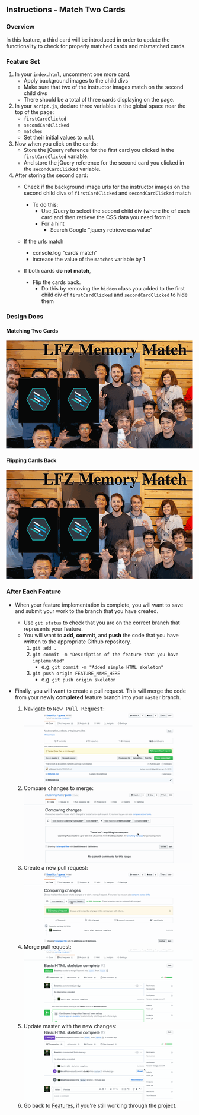 Instructions - Match Two Cards
--

### Overview

In this feature, a third card will be introduced in order to update the functionality to check for properly matched cards and mismatched cards.

### Feature Set

1. In your `index.html`, uncomment one more card.
   - Apply background images to the child divs
    - Make sure that two of the instructor images match on the second child divs
    - There should be a total of three cards displaying on the page.
2. In your `script.js`, declare three variables in the global space near the top of the page:
   - `firstCardClicked`
   - `secondCardClicked`
   - `matches`
   - Set their initial values to `null`
3. Now when you click on the cards:
   - Store the jQuery reference for the first card you clicked in the `firstCardClicked` variable.
   - And store the jQuery reference for the second card you clicked in the `secondCardClicked` variable.
4. After storing the second card:
   - Check if the background image urls  for the instructor images on the second child divs of `firstCardClicked` and `secondCardClicked` match
      - To do this:
        - Use jQuery to select the second child div (where the of each card and then retrieve the CSS data you need from it
        - For a hint
          - Search Google "jquery retrieve css value"
    - If the urls match
      - console.log "cards match"
      - increase the value of the `matches` variable by 1

    - If both cards **do not match**,
      - Flip the cards back.
        - Do this by removing the `hidden` class you added to the first child div of `firstCardClicked` and `secondCardClicked` to hide them

### Design Docs

#### Matching Two Cards
![match two cards](../feature-gifs/match-two-cards.gif)
#### Flipping Cards Back
![flip cards back](../feature-gifs/flip-card-back.gif)




### After Each Feature

- When your feature implementation is complete, you will want to save and submit your work to the branch that you have created.
  - Use `git status` to check that you are on the correct branch that represents your feature.
  - You will want to **add**, **commit**, and **push** the code that you have written to the appropriate Github repository.
    1. `git add .`
    2. `git commit -m "Description of the feature that you have implemented"`
       - e.g. `git commit -m "Added simple HTML skeleton"`
    3. `git push origin FEATURE_NAME_HERE`
       - e.g. `git push origin skeleton`

- Finally, you will want to create a pull request. This will merge the code from your newly **completed** feature branch into your `master` branch.

  1. Navigate to <kbd>New Pull Request</kbd>:
  ![Navigate to pull requests](../post-feature/navigate-to-pull-request.gif)
  2. Compare changes to merge:
  ![Compare changes to merge](../post-feature/compare-changes.gif)
  3. Create a new pull request:
  ![Create new pull request](../post-feature/create-pull-request.gif)
  4. Merge pull request:
  ![Merge pull request](../post-feature/merge-pull-request.gif)
  5. Update master with the new changes:
  ![Update master](../post-feature/pull-new-changes.gif)
  6. Go back to [Features](../../README.md#features), if you're still working through the project.
